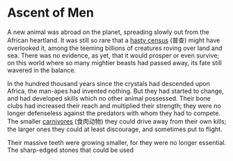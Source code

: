 # Ascent of Men

A new animal was abroad on the planet, spreading slowly out from the African heartland. It was still so rare that a <u>hasty census</u> (普查) might have overlooked it, among the teeming billions of creatures roving over land and sea. There was no evidence, as yet, that it would prosper or even survive; on this world where so many mightier beasts had passed away, its fate still wavered in the balance.

In the hundred thousand years since the crystals had descended upon Africa, the man-apes had invented nothing. But they had started to change, and had developed skills which no other animal possessed. Their bone clubs had increased their reach and multiplied their strength; they were no longer defenseless against the predators with whom they had to compete. The smaller <u>carnivores</u> (食肉动物) they could drive away from their own kills; the larger ones they could at least discourage, and sometimes put to flight.

Their massive teeth were growing smaller, for they were no longer essential. The sharp-edged stones that could be used 